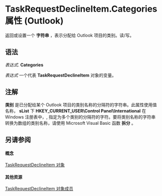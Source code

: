 
# TaskRequestDeclineItem.Categories 属性 (Outlook)

返回或设置一个 **字符串** ，表示分配给 Outlook 项目的类别。读/写。


## 语法

 _表达式_. **Categories**

 _表达式_ 一个代表 **TaskRequestDeclineItem** 对象的变量。


## 注解

 **类别** 是已分配给某个 Outlook 项目的类别名称的分隔符的字符串。此属性使用值名称， **sList** 下 **HKEY_CURRENT_USER\Control Panel\International** 在 Windows 注册表中，, 指定为多个类别的分隔符的字符。要将类别名称的字符串转换为数组的类别名称，请使用 Microsoft Visual Basic 函数 **拆分** 。


## 另请参阅


#### 概念


[TaskRequestDeclineItem 对象](e842c7c0-7943-9219-329b-30b892ab99b0.md)
#### 其他资源


[TaskRequestDeclineItem 对象成员](3de31d0d-2444-876c-5d4d-1192851301af.md)